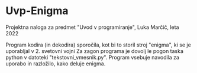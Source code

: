 # Uvp-Enigma
Projektna naloga za predmet "Uvod v programiranje", Luka Marčič, leta 2022

Program kodira (in dekodira) sporočila, kot bi to storil stroj "enigma", ki se je uporabljal v 2. svetovni vojni
Za zagon programa je dovolj le pogon taska python v datoteki "tekstovni_vmesnik.py". Program vsebuje navodila
za uporabo in razložilo, kako deluje enigma.